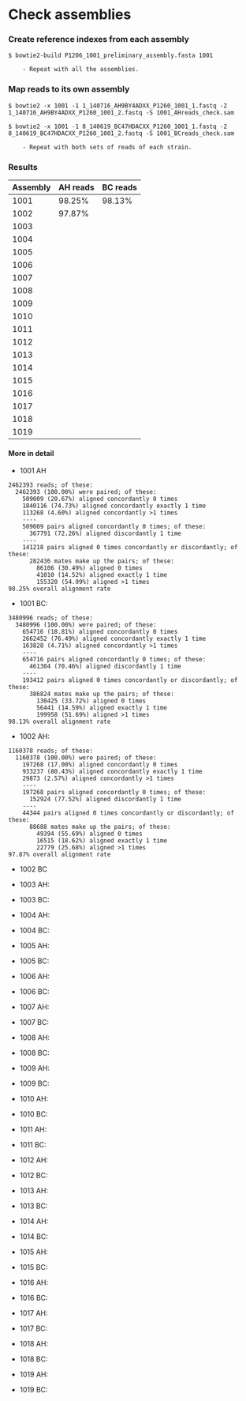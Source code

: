 # Check assemblies

### Create reference indexes from each assembly

	$ bowtie2-build P1206_1001_preliminary_assembly.fasta 1001

		- Repeat with all the assemblies.

### Map reads to its own assembly

	$ bowtie2 -x 1001 -1 1_140716_AH9BY4ADXX_P1260_1001_1.fastq -2 1_140716_AH9BY4ADXX_P1260_1001_2.fastq -S 1001_AHreads_check.sam

	$ bowtie2 -x 1001 -1 8_140619_BC47HDACXX_P1260_1001_1.fastq -2 8_140619_BC47HDACXX_P1260_1001_2.fastq -S 1001_BCreads_check.sam

		- Repeat with both sets of reads of each strain.

### Results

|Assembly	|AH reads	|BC reads	|
|---------------|---------------|---------------|
|1001		|98.25%		|98.13%		|
|1002		|97.87%		|
|1003		|
|1004		|
|1005		|
|1006		|
|1007		|
|1008		|
|1009		|
|1010		|
|1011		|
|1012		|
|1013		|
|1014		|
|1015		|
|1016		|
|1017		|
|1018		|
|1019		|


#### More in detail

- 1001 AH

```
2462393 reads; of these:
  2462393 (100.00%) were paired; of these:
    509009 (20.67%) aligned concordantly 0 times
    1840116 (74.73%) aligned concordantly exactly 1 time
    113268 (4.60%) aligned concordantly >1 times
    ----
    509009 pairs aligned concordantly 0 times; of these:
      367791 (72.26%) aligned discordantly 1 time
    ----
    141218 pairs aligned 0 times concordantly or discordantly; of these:
      282436 mates make up the pairs; of these:
        86106 (30.49%) aligned 0 times
        41010 (14.52%) aligned exactly 1 time
        155320 (54.99%) aligned >1 times
98.25% overall alignment rate
```

- 1001 BC:

```
3480996 reads; of these:
  3480996 (100.00%) were paired; of these:
    654716 (18.81%) aligned concordantly 0 times
    2662452 (76.49%) aligned concordantly exactly 1 time
    163828 (4.71%) aligned concordantly >1 times
    ----
    654716 pairs aligned concordantly 0 times; of these:
      461304 (70.46%) aligned discordantly 1 time
    ----
    193412 pairs aligned 0 times concordantly or discordantly; of these:
      386824 mates make up the pairs; of these:
        130425 (33.72%) aligned 0 times
        56441 (14.59%) aligned exactly 1 time
        199958 (51.69%) aligned >1 times
98.13% overall alignment rate
```

- 1002 AH:

```
1160378 reads; of these:
  1160378 (100.00%) were paired; of these:
    197268 (17.00%) aligned concordantly 0 times
    933237 (80.43%) aligned concordantly exactly 1 time
    29873 (2.57%) aligned concordantly >1 times
    ----
    197268 pairs aligned concordantly 0 times; of these:
      152924 (77.52%) aligned discordantly 1 time
    ----
    44344 pairs aligned 0 times concordantly or discordantly; of these:
      88688 mates make up the pairs; of these:
        49394 (55.69%) aligned 0 times
        16515 (18.62%) aligned exactly 1 time
        22779 (25.68%) aligned >1 times
97.87% overall alignment rate
```

- 1002 BC

- 1003 AH:

- 1003 BC:

- 1004 AH:

- 1004 BC:

- 1005 AH:


- 1005 BC:


- 1006 AH:


- 1006 BC:


- 1007 AH:


- 1007 BC:


- 1008 AH:


- 1008 BC:


- 1009 AH:


- 1009 BC:


- 1010 AH:


- 1010 BC:


- 1011 AH:


- 1011 BC:


- 1012 AH:


- 1012 BC:


- 1013 AH:


- 1013 BC:


- 1014 AH:


- 1014 BC:


- 1015 AH:


- 1015 BC:


- 1016 AH:


- 1016 BC:


- 1017 AH:


- 1017 BC:


- 1018 AH:


- 1018 BC:


- 1019 AH:


- 1019 BC:
